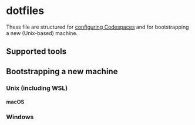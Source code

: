 # dotfiles

Thess file are structured for [configuring Codespaces](https://docs.github.com/en/github/developing-online-with-codespaces/personalizing-codespaces-for-your-account) and for bootstrapping a new (Unix-based) machine.

## Supported tools

## Bootstrapping a new machine

### Unix (including WSL)

#### macOS

### Windows
